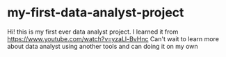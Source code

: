 # my-first-data-analyst-project
Hi! this is my first ever data analyst project. I learned it from https://www.youtube.com/watch?v=yzaLl-BvHnc Can't wait to learn more about data analyst using another tools and can doing it on my own

